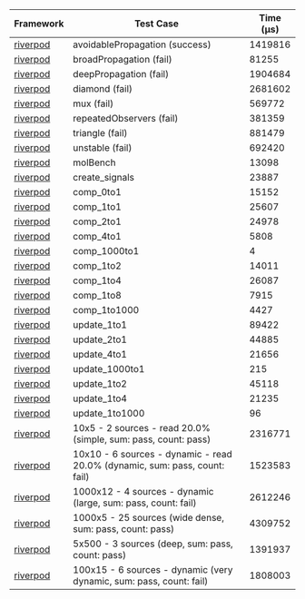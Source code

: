 | Framework | Test Case | Time (μs) |
| --- | --- | --- |
| [riverpod](https://github.com/rrousselGit/riverpod) | avoidablePropagation (success) | 1419816 |
| [riverpod](https://github.com/rrousselGit/riverpod) | broadPropagation (fail) | 81255 |
| [riverpod](https://github.com/rrousselGit/riverpod) | deepPropagation (fail) | 1904684 |
| [riverpod](https://github.com/rrousselGit/riverpod) | diamond (fail) | 2681602 |
| [riverpod](https://github.com/rrousselGit/riverpod) | mux (fail) | 569772 |
| [riverpod](https://github.com/rrousselGit/riverpod) | repeatedObservers (fail) | 381359 |
| [riverpod](https://github.com/rrousselGit/riverpod) | triangle (fail) | 881479 |
| [riverpod](https://github.com/rrousselGit/riverpod) | unstable (fail) | 692420 |
| [riverpod](https://github.com/rrousselGit/riverpod) | molBench | 13098 |
| [riverpod](https://github.com/rrousselGit/riverpod) | create_signals | 23887 |
| [riverpod](https://github.com/rrousselGit/riverpod) | comp_0to1 | 15152 |
| [riverpod](https://github.com/rrousselGit/riverpod) | comp_1to1 | 25607 |
| [riverpod](https://github.com/rrousselGit/riverpod) | comp_2to1 | 24978 |
| [riverpod](https://github.com/rrousselGit/riverpod) | comp_4to1 | 5808 |
| [riverpod](https://github.com/rrousselGit/riverpod) | comp_1000to1 | 4 |
| [riverpod](https://github.com/rrousselGit/riverpod) | comp_1to2 | 14011 |
| [riverpod](https://github.com/rrousselGit/riverpod) | comp_1to4 | 26087 |
| [riverpod](https://github.com/rrousselGit/riverpod) | comp_1to8 | 7915 |
| [riverpod](https://github.com/rrousselGit/riverpod) | comp_1to1000 | 4427 |
| [riverpod](https://github.com/rrousselGit/riverpod) | update_1to1 | 89422 |
| [riverpod](https://github.com/rrousselGit/riverpod) | update_2to1 | 44885 |
| [riverpod](https://github.com/rrousselGit/riverpod) | update_4to1 | 21656 |
| [riverpod](https://github.com/rrousselGit/riverpod) | update_1000to1 | 215 |
| [riverpod](https://github.com/rrousselGit/riverpod) | update_1to2 | 45118 |
| [riverpod](https://github.com/rrousselGit/riverpod) | update_1to4 | 21235 |
| [riverpod](https://github.com/rrousselGit/riverpod) | update_1to1000 | 96 |
| [riverpod](https://github.com/rrousselGit/riverpod) | 10x5 - 2 sources - read 20.0% (simple, sum: pass, count: pass) | 2316771 |
| [riverpod](https://github.com/rrousselGit/riverpod) | 10x10 - 6 sources - dynamic - read 20.0% (dynamic, sum: pass, count: fail) | 1523583 |
| [riverpod](https://github.com/rrousselGit/riverpod) | 1000x12 - 4 sources - dynamic (large, sum: pass, count: fail) | 2612246 |
| [riverpod](https://github.com/rrousselGit/riverpod) | 1000x5 - 25 sources (wide dense, sum: pass, count: pass) | 4309752 |
| [riverpod](https://github.com/rrousselGit/riverpod) | 5x500 - 3 sources (deep, sum: pass, count: pass) | 1391937 |
| [riverpod](https://github.com/rrousselGit/riverpod) | 100x15 - 6 sources - dynamic (very dynamic, sum: pass, count: fail) | 1808003 |
